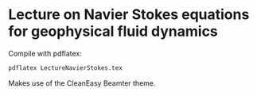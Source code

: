 # Lecture on Navier Stokes equations for geophysical fluid dynamics

Compile with pdflatex:

```bash
pdflatex LectureNavierStokes.tex
```

Makes use of the CleanEasy Beamter theme.

